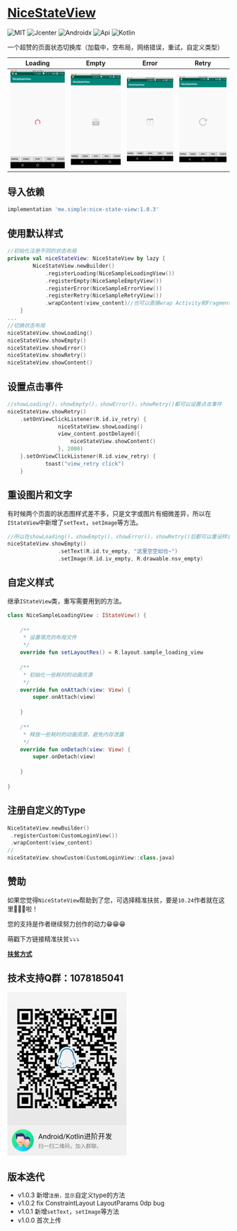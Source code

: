 # **[NiceStateView](https://github.com/simplepeng/NiceStateView)**

![MIT](https://img.shields.io/badge/License-MIT-orange?style=flat-square)  ![Jcenter](https://img.shields.io/badge/Jcenter-1.0.3-brightgreen?style=flat-square)  ![Androidx](https://img.shields.io/badge/Androidx-Yes-blue?style=flat-square)  ![Api](https://img.shields.io/badge/Api-14+-blueviolet?style=flat-square)  ![Kotlin](https://img.shields.io/badge/Kotlin-Yes-ff6984?style=flat-square)

一个超赞的页面状态切换库（加载中，空布局，网络错误，重试，自定义类型）

| Loading | Empty | Error | Retry |
| ------- | ----- | ----- | ----- |
| ![](images/img_loading.png) | ![](images/img_empty.png) | ![](images/img_error.png) | ![](images/img_retry.png) |

## 导入依赖

```groovy
implementation 'me.simple:nice-state-view:1.0.3'
```

## 使用默认样式

```kotlin
//初始化注册不同的状态布局
private val niceStateView: NiceStateView by lazy {
        NiceStateView.newBuilder()
            .registerLoading(NiceSampleLoadingView())
            .registerEmpty(NiceSampleEmptyView())
            .registerError(NiceSampleErrorView())
            .registerRetry(NiceSampleRetryView())
            .wrapContent(view_content)//也可以直接wrap Activity和Fragment
    }
...
//切换状态布局
niceStateView.showLoading()
niceStateView.showEmpty()
niceStateView.showError()
niceStateView.showRetry()
niceStateView.showContent()
```

## 设置点击事件

```kotlin
//showLoading()，showEmpty()，showError()，showRetry()都可以设置点击事件
niceStateView.showRetry()
    .setOnViewClickListener(R.id.iv_retry) {
                niceStateView.showLoading()
                view_content.postDelayed({
                    niceStateView.showContent()
                }, 2000)
	}.setOnViewClickListener(R.id.view_retry) {
            toast("view_retry click")
	}
```

## 重设图片和文字

有时候两个页面的状态图样式差不多，只是文字或图片有细微差异，所以在`IStateView`中新增了`setText`，`setImage`等方法。

```kotlin
//所以在showLoading()，showEmpty()，showError()，showRetry()后都可以重设样式
niceStateView.showEmpty()
                .setText(R.id.tv_empty, "这里空空如也~")
                .setImage(R.id.iv_empty, R.drawable.nsv_empty)
```

## 自定义样式

继承`IStateView`类，重写需要用到的方法。

```kotlin
class NiceSampleLoadingView : IStateView() {

    /**
     * 设置填充的布局文件
     */
    override fun setLayoutRes() = R.layout.sample_loading_view

    /**
     * 初始化一些耗时的动画资源
     */
    override fun onAttach(view: View) {
        super.onAttach(view)

    }

    /**
     * 释放一些耗时的动画资源，避免内存泄露
     */
    override fun onDetach(view: View) {
        super.onDetach(view)

    }

}
```

## 注册自定义的Type

```kotlin
NiceStateView.newBuilder()
 .registerCustom(CustomLoginView())
 .wrapContent(view_content)
//
niceStateView.showCustom(CustomLoginView::class.java)
```

## 赞助

如果您觉得`NiceStateView`帮助到了您，可选择精准扶贫，要是`10.24`作者就在这里🙇🙇🙇啦！

您的支持是作者继续努力创作的动力😁😁😁

萌戳下方链接精准扶贫⤵️⤵️⤵️

**[扶贫方式](https://simplepeng.github.io/merge_pay_code/)**

## 技术支持Q群：1078185041

<img src="https://raw.githubusercontent.com/simplepeng/ImageRepo/master/q_group.jpg" width="270px" height="370px">

## 版本迭代

* v1.0.3 新增`注册，显示`自定义type的方法
* v1.0.2 fix ConstraintLayout LayoutParams 0dp bug
* v1.0.1 新增`setText`，`setImage`等方法
* v1.0.0 首次上传